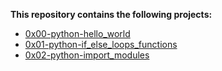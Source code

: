 **This repository contains the following projects:**

* [0x00-python-hello_world](https://github.com/itsbayahmed/alx-higher_level_programming/tree/master/0x00-python-hello_world)
* [0x01-python-if_else_loops_functions](https://github.com/itsbayahmed/alx-higher_level_programming/tree/master/0x01-python-if_else_loops_functions)
* [0x02-python-import_modules](https://github.com/itsbayahmed/alx-higher_level_programming/tree/master/0x02-python-import_modules)


